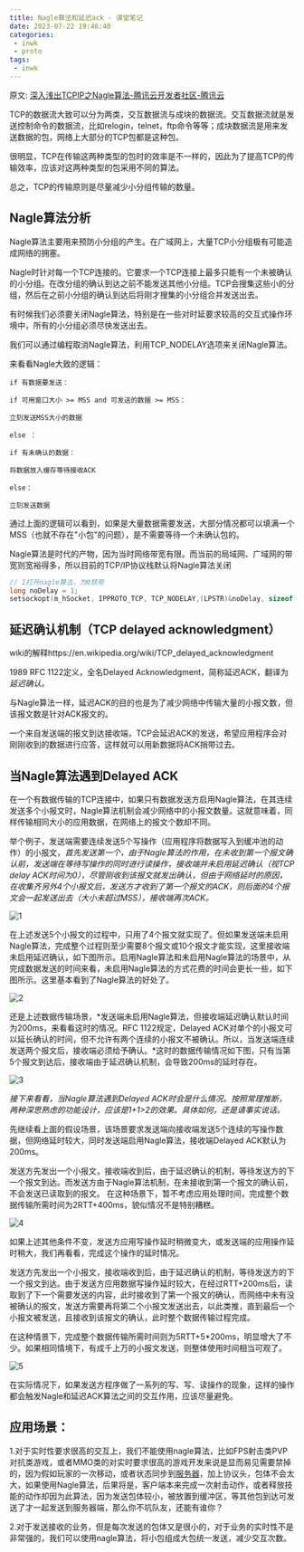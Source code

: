 ```yaml
---
title: Nagle算法和延迟ack - 课堂笔记
date: 2023-07-22 19:46:40
categories:
 - inwk
 - proto
tags:
 - inwk
---
```


原文: [深入浅出TCPIP之Nagle算法-腾讯云开发者社区-腾讯云](https://cloud.tencent.com/developer/article/1784570)

TCP的数据流大致可以分为两类，交互数据流与成块的数据流。交互数据流就是发送控制命令的数据流，比如relogin，telnet，ftp命令等等；成块数据流是用来发送数据的包，网络上大部分的TCP包都是这种包。

很明显，TCP在传输这两种类型的包时的效率是不一样的，因此为了提高TCP的传输效率，应该对这两种类型的包采用不同的算法。

总之，TCP的传输原则是尽量减少小分组传输的数量。 

## Nagle算法分析

Nagle算法主要用来预防小分组的产生。在广域网上，大量TCP小分组极有可能造成网络的拥塞。

Nagle时针对每一个TCP连接的。它要求一个TCP连接上最多只能有一个未被确认的小分组。在改分组的确认到达之前不能发送其他小分组。TCP会搜集这些小的分组，然后在之前小分组的确认到达后将刚才搜集的小分组合并发送出去。

有时候我们必须要关闭Nagle算法，特别是在一些对时延要求较高的交互式操作环境中，所有的小分组必须尽快发送出去。

我们可以通过编程取消Nagle算法，利用TCP_NODELAY选项来关闭Nagle算法。

来看看Nagle大致的逻辑：

```
if 有数据要发送：

if 可用窗口大小 >= MSS and 可发送的数据 >= MSS：

立刻发送MSS大小的数据

else ：

if 有未确认的数据：

将数据放入缓存等待接收ACK

else：

立刻发送数据
```

通过上面的逻辑可以看到，如果是大量数据需要发送，大部分情况都可以填满一个MSS（也就不存在"小包"的问题），是不需要等待一个未确认包的。

 Nagle算法是时代的产物，因为当时网络带宽有限。而当前的局域网、广域网的带宽则宽裕得多，所以目前的TCP/IP协议栈默认将Nagle算法关闭

```c
// 1打开nagle算法，为0禁用
long noDelay = 1;
setsockopt(m_hSocket, IPPROTO_TCP, TCP_NODELAY,(LPSTR)&noDelay, sizeof(long));
```

## 延迟确认机制（TCP delayed acknowledgment）

wiki的解释https://en.wikipedia.org/wiki/TCP_delayed_acknowledgment

1989 RFC 1122定义，全名Delayed Acknowledgment，简称延迟ACK，翻译为*延迟确认。* 

与Nagle算法一样，延迟ACK的目的也是为了减少网络中传输大量的小报文数，但该报文数是针对ACK报文的。 

一个来自发送端的报文到达接收端，TCP会延迟ACK的发送，希望应用程序会对刚刚收到的数据进行应答，这样就可以用新数据将ACK捎带过去。

## 当Nagle算法遇到Delayed ACK

在一个有数据传输的TCP连接中，如果只有数据发送方启用Nagle算法，在其连续发送多个小报文时，Nagle算法机制会减少网络中的小报文数量。这就意味着，同样传输相同大小的应用数据，在网络上的报文个数却不同。 

举个例子，发送端需要连续发送5个写操作（应用程序将数据写入到缓冲池的动作）的小报文，*首先发送第一个，由于Nagle算法的作用，在未收到第一个报文确认前，发送端在等待写操作的同时进行读操作，接收端并未启用延迟确认（视TCP delay ACK时间为0），尽管刚收到该报文就发出确认，但由于网络延时的原因，在收集齐另外4个小报文后，发送方才收到了第一个报文的ACK，则后面的4个报文会一起发送出去（大小未超过MSS），接收端再次ACK。*

![1](1.png)

在上述发送5个小报文的过程中，只用了4个报文就实现了。但如果发送端未启用Nagle算法，完成整个过程则至少需要8个报文或10个报文才能实现，这里接收端未启用延迟确认，如下图所示。启用Nagle算法和未启用Nagle算法的场景中，从完成数据发送的时间来看，未启用Nagle算法的方式花费的时间会更长一些，如下图所示。这里基本看到了Nagle算法的好处了。

![2](2.png)

还是上述数据传输场景，*发送端未启用Nagle算法，但接收端延迟确认默认时间为200ms，来看看这时的情况。RFC 1122规定，Delayed ACK对单个的小报文可以延长确认的时间，但不允许有两个连续的小报文不被确认。所以，当发送端连续发送两个报文后，接收端必须给予确认。*这时的数据传输情况如下图，只有当第5个报文到达后，接收端由于延迟确认机制，会导致200ms的延时存在。

![3](3.png)

*接下来看看，当Nagle算法遇到Delayed ACK时会是什么情况。按照常理推断，两种深思熟虑的功能设计，应该是1+1>2的效果。具体如何，还是请事实说话。*

先继续看上面的假设场景，该场景要求发送端向接收端发送5个连续的写操作数据，但网络延时较大，同时发送端启用Nagle算法，接收端Delayed ACK默认为200ms。 

发送方先发出一个小报文，接收端收到后，由于延迟确认的机制，等待发送方的下一个报文到达。而发送方由于Nagle算法机制，在未接收到第一个报文的确认前，不会发送已读取到的报文。 在这种场景下，暂不考虑应用处理时间，完成整个数据传输所需时间为2RTT+400ms，貌似情况不是特别糟糕。

![4](4.png)

如果上述其他条件不变，发送方应用写操作延时稍微变大，或发送端的应用操作延时稍大，我们再看看，完成这个操作的延时情况。 

发送方先发出一个小报文，接收端收到后，由于延迟确认的机制，等待发送方的下一个报文到达。由于发送方应用数据写操作延时较大，在经过RTT+200ms后，读取到了下一个需要发送的内容，此时接收到了第一个报文的确认，而网络中未有没被确认的报文，发送方需要再将第二个小报文发送出去，以此类推，直到最后一个小报文被发送，且接收到该报文的确认，此时整个数据传输过程完成。 

在这种情景下，完成整个数据传输所需时间则为5RTT+5*200ms，明显增大了不少。如果相同情境下，有成千上万的小报文发送，则整体使用时间相当可观了。

![5](5.png)

在实际情况下，如果发送方程序做了一系列的写、写、读操作的现象，这样的操作都会触发Nagle和延迟ACK算法之间的交互作用，应该尽量避免。

## 应用场景：

1.对于实时性要求很高的交互上，我们不能使用nagle算法，比如FPS射击类PVP对抗类游戏，或者MMO类的对实时要求很高的游戏开发来说是显而易见需要禁掉的，因为假如玩家的一次移动，或者状态同步到[服务器](https://cloud.tencent.com/product/cvm?from_column=20420&from=20420)，加上协议头，包体不会太大，如果使用Nagle算法，后果将是，客户端本来完成一次射击动作，或者释放技能的动作却因为此算法，因为发送包体较小，被放置到缓冲区，等其他包到达可发送了才一起发送到服务器端，那么你不坑队友，还能有谁你？

2.对于发送接收的业务，但是每次发送的包体又是很小的，对于业务的实时性不是非常强的，我们可以使用nagle算法，将小包组成大包统一发送，减少交互次数。